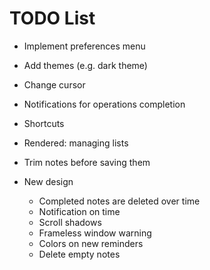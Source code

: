 # TODO List

* Implement preferences menu
* Add themes (e.g. dark theme)
* Change cursor
* Notifications for operations completion
* Shortcuts
* Rendered: managing lists
* Trim notes before saving them

* New design
  - Completed notes are deleted over time
  - Notification on time
  - Scroll shadows
  - Frameless window warning
  - Colors on new reminders
  - Delete empty notes
